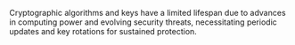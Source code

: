 Cryptographic algorithms and keys have a limited lifespan due to advances in computing power and evolving security threats, necessitating periodic updates and key rotations for sustained protection.